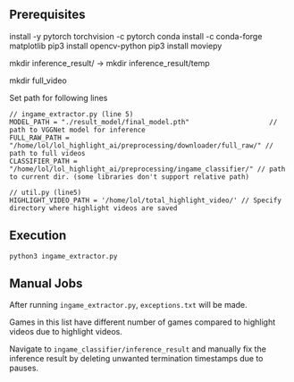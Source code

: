 ## Prerequisites
install -y pytorch torchvision -c pytorch
conda install -c conda-forge matplotlib
pip3 install opencv-python
pip3 install moviepy

mkdir inference_result/
    -> mkdir inference_result/temp

mkdir full_video

Set path for following lines
```
// ingame_extractor.py (line 5)
MODEL_PATH = "./result_model/final_model.pth"                    // path to VGGNet model for inference
FULL_RAW_PATH = "/home/lol/lol_highlight_ai/preprocessing/downloader/full_raw/" // path to full videos
CLASSIFIER_PATH = "/home/lol/lol_highlight_ai/preprocessing/ingame_classifier/" // path to current dir. (some libraries don't support relative path)

// util.py (line5)
HIGHLIGHT_VIDEO_PATH = '/home/lol/total_highlight_video/' // Specify directory where highlight videos are saved
```

## Execution
```
python3 ingame_extractor.py
```

## Manual Jobs
After running `ingame_extractor.py`, `exceptions.txt` will be made.

Games in this list have different number of games compared to highlight videos
due to highlight videos.

Navigate to `ingame_classifier/inference_result` and manually fix the inference
result by deleting unwanted termination timestamps due to pauses.
